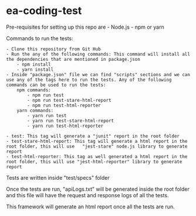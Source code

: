 # ea-coding-test

Pre-requisites for setting up this repo are
    - Node.js
    - npm or yarn

Commands to run the tests:

    - Clone this repository from Git Hub
    - Run the any of the following commands: This command will install all the dependencies that are mentioned in package.json
        - npm install 
        - yarn install
    - Inside "package.json" file we can find "scripts" sections and we can use any of the tags here to run the tests. Any of the following commands can be used to run the tests:
        npm commands: 
            - npm run test
            - npm run test-stare-html-report
            - npm run test-html-reporter
        yarn commands:
            - yarn run test
            - yarn run test-stare-html-report
            - yarn run test-html-reporter            

    - test: This tag will generate a "junit" report in the root folder
    - test-stare-html-report: This tag will generate a html report in the root folder, this will use   "jest-stare" node.js library to generate report
    - test-html-reporter: This tag as well generated a html report in the root folder, this will use "jest-html-reporter" library to generate report

Tests are written inside "test/specs" folder

Once the tests are run, "apiLogs.txt" will be generated inside the root folder and this file will have the request and response logs of all the tests.

This framework will generate an html report once all the tests are run.